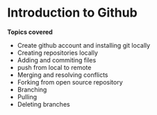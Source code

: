 # Introduction to Github

**Topics covered**

- Create github account and installing git locally
- Creating repositories locally
- Adding and commiting files
- push from local to remote
- Merging and resolving conflicts
- Forking from open source repository
- Branching
- Pulling
- Deleting branches